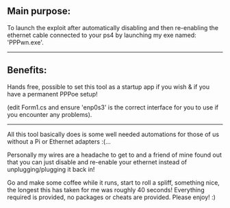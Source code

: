 
Main purpose: 
---------------------------------------------------------------------------------------------------------------------------------------------------------------------------------------------------
To launch the exploit after automatically disabling and then re-enabling the ethernet cable connected to your ps4 by launching my exe named: 'PPPwn.exe'.

---------------------------------------------------------------------------------------------------------------------------------------------------------------------------------------------------

Benefits:
---------------------------------------------------------------------------------------------------------------------------------------------------------------------------------------------------
Hands free, possible to set this tool as a startup app if you wish & if you have a permanent PPPoe setup!

(edit Form1.cs and ensure 'enp0s3' is the correct interface for you to use if you encounter any problems).

---------------------------------------------------------------------------------------------------------------------------------------------------------------------------------------------------
All this tool basically does is some well needed automations for those of us without a Pi or Ethernet adapters :(...

Personally my wires are a headache to get to and a friend of mine found out that you can just disable and re-enable your ethernet instead of unplugging/plugging it back in!

Go and make some coffee while it runs, start to roll a spliff, something nice, the longest this has taken for me was roughly 40 seconds! Everything required is provided, no packages or cheats are provided. Please enjoy! :) 
